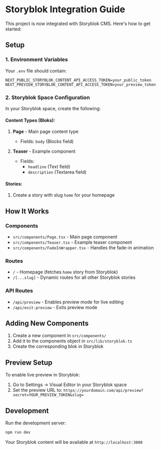 # Storyblok Integration Guide

This project is now integrated with Storyblok CMS. Here's how to get started:

## Setup

### 1. Environment Variables

Your `.env` file should contain:

```
NEXT_PUBLIC_STORYBLOK_CONTENT_API_ACCESS_TOKEN=your_public_token
NEXT_PREVIEW_STORYBLOK_CONTENT_API_ACCESS_TOKEN=your_preview_token
```

### 2. Storyblok Space Configuration

In your Storyblok space, create the following:

#### Content Types (Bloks):

1. **Page** - Main page content type

   - Fields: `body` (Blocks field)

2. **Teaser** - Example component
   - Fields:
     - `headline` (Text field)
     - `description` (Textarea field)

#### Stories:

1. Create a story with slug `home` for your homepage

## How It Works

### Components

- `src/components/Page.tsx` - Main page component
- `src/components/Teaser.tsx` - Example teaser component
- `src/components/FadeInWrapper.tsx` - Handles the fade-in animation

### Routes

- `/` - Homepage (fetches `home` story from Storyblok)
- `/[...slug]` - Dynamic routes for all other Storyblok stories

### API Routes

- `/api/preview` - Enables preview mode for live editing
- `/api/exit-preview` - Exits preview mode

## Adding New Components

1. Create a new component in `src/components/`
2. Add it to the components object in `src/lib/storyblok.ts`
3. Create the corresponding blok in Storyblok

## Preview Setup

To enable live preview in Storyblok:

1. Go to Settings → Visual Editor in your Storyblok space
2. Set the preview URL to: `https://yourdomain.com/api/preview?secret=YOUR_PREVIEW_TOKEN&slug=`

## Development

Run the development server:

```bash
npm run dev
```

Your Storyblok content will be available at `http://localhost:3000`
